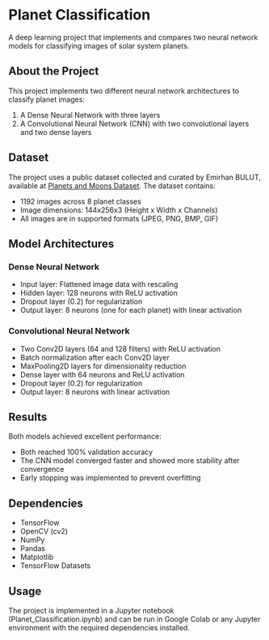 # Planet Classification

A deep learning project that implements and compares two neural network models for classifying images of solar system planets.

## About the Project

This project implements two different neural network architectures to classify planet images:
1. A Dense Neural Network with three layers
2. A Convolutional Neural Network (CNN) with two convolutional layers and two dense layers

## Dataset

The project uses a public dataset collected and curated by Emirhan BULUT, available at [Planets and Moons Dataset](https://github.com/emirhanai/Planets-and-Moons-Dataset-AI-in-Space). The dataset contains:
- 1192 images across 8 planet classes
- Image dimensions: 144x256x3 (Height x Width x Channels)
- All images are in supported formats (JPEG, PNG, BMP, GIF)

## Model Architectures

### Dense Neural Network
- Input layer: Flattened image data with rescaling
- Hidden layer: 128 neurons with ReLU activation
- Dropout layer (0.2) for regularization
- Output layer: 8 neurons (one for each planet) with linear activation

### Convolutional Neural Network
- Two Conv2D layers (64 and 128 filters) with ReLU activation
- Batch normalization after each Conv2D layer
- MaxPooling2D layers for dimensionality reduction
- Dense layer with 64 neurons and ReLU activation
- Dropout layer (0.2) for regularization
- Output layer: 8 neurons with linear activation

## Results

Both models achieved excellent performance:
- Both reached 100% validation accuracy
- The CNN model converged faster and showed more stability after convergence
- Early stopping was implemented to prevent overfitting

## Dependencies

- TensorFlow
- OpenCV (cv2)
- NumPy
- Pandas
- Matplotlib
- TensorFlow Datasets

## Usage

The project is implemented in a Jupyter notebook (Planet_Classification.ipynb) and can be run in Google Colab or any Jupyter environment with the required dependencies installed.